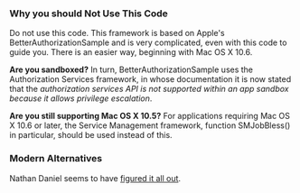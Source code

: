 ### Why you should Not Use This Code

Do not use this code.  This framework is based on Apple's BetterAuthorizationSample and is very complicated, even with this code to guide you.  There is an easier way, beginning with Mac OS X 10.6.

**Are you sandboxed?**  In turn, BetterAuthorizationSample uses the Authorization Services framework, in whose documentation it is now stated that the *authorization services API is not supported within an app sandbox because it allows privilege escalation*.

**Are you still supporting Mac OS X 10.5?**   For applications requiring Mac OS X 10.6 or later, the Service Management framework, function SMJobBless() in particular, should be used instead of this.

### Modern Alternatives

Nathan Daniel seems to have [figured it all out](http://atnan.com/blog/2012/02/29/modern-privileged-helper-tools-using-smjobbless-plus-xpc/
).